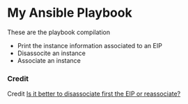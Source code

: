 # My Ansible Playbook
These are the playbook compilation

- Print the instance information associated to an EIP
- Disassocite an instance
- Associate an instance

### Credit
Credit
[Is it better to disassociate first the EIP or reassociate?](https://docs.ansible.com/ansible/latest/collections/amazon/aws/ec2_eip_module.html)
